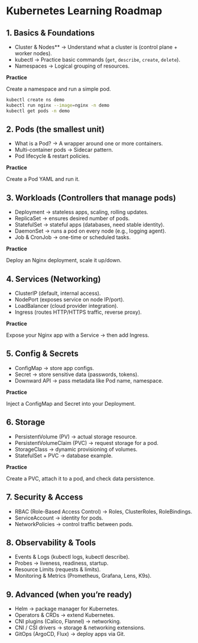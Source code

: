 # Kubernetes Learning Roadmap

## 1. Basics & Foundations  
- Cluster & Nodes** → Understand what a cluster is (control plane + worker nodes).
- kubectl → Practice basic commands (`get`, `describe`, `create`, `delete`).
- Namespaces → Logical grouping of resources.

**Practice**

Create a namespace and run a simple pod.

```bash
kubectl create ns demo
kubectl run nginx --image=nginx -n demo
kubectl get pods -n demo
```
## 2. Pods (the smallest unit)
- What is a Pod? → A wrapper around one or more containers.
- Multi-container pods → Sidecar pattern.
- Pod lifecycle & restart policies.

**Practice**

Create a Pod YAML and run it.

## 3. Workloads (Controllers that manage pods)

- Deployment → stateless apps, scaling, rolling updates.
- ReplicaSet → ensures desired number of pods.
- StatefulSet → stateful apps (databases, need stable identity).
- DaemonSet → runs a pod on every node (e.g., logging agent).
- Job & CronJob → one-time or scheduled tasks.

**Practice**

Deploy an Nginx deployment, scale it up/down.

## 4. Services (Networking)

- ClusterIP (default, internal access).
- NodePort (exposes service on node IP/port).
- LoadBalancer (cloud provider integration).
- Ingress (routes HTTP/HTTPS traffic, reverse proxy).

**Practice**

Expose your Nginx app with a Service → then add Ingress.

## 5. Config & Secrets

- ConfigMap → store app configs.
- Secret → store sensitive data (passwords, tokens).
- Downward API → pass metadata like Pod name, namespace.

**Practice**

Inject a ConfigMap and Secret into your Deployment.

## 6. Storage

- PersistentVolume (PV) → actual storage resource.
- PersistentVolumeClaim (PVC) → request storage for a pod.
- StorageClass → dynamic provisioning of volumes.
- StatefulSet + PVC → database example.

**Practice**

Create a PVC, attach it to a pod, and check data persistence.

## 7. Security & Access

- RBAC (Role-Based Access Control) → Roles, ClusterRoles, RoleBindings.
- ServiceAccount → identity for pods.
- NetworkPolicies → control traffic between pods.

## 8. Observability & Tools

- Events & Logs (kubectl logs, kubectl describe).
- Probes → liveness, readiness, startup.
- Resource Limits (requests & limits).
- Monitoring & Metrics (Prometheus, Grafana, Lens, K9s).

## 9. Advanced (when you’re ready)

- Helm → package manager for Kubernetes.
- Operators & CRDs → extend Kubernetes.
- CNI plugins (Calico, Flannel) → networking.
- CNI / CSI drivers → storage & networking extensions.
- GitOps (ArgoCD, Flux) → deploy apps via Git.
